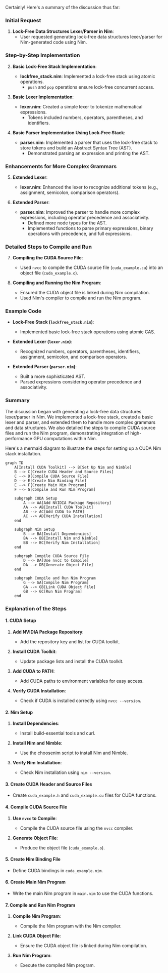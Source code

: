 Certainly! Here's a summary of the discussion thus far:

### Initial Request

1. **Lock-Free Data Structures Lexer/Parser in Nim**:
   - User requested generating lock-free data structures lexer/parser for Nim-generated code using Nim.

### Step-by-Step Implementation

2. **Basic Lock-Free Stack Implementation**:
   - **lockfree_stack.nim**: Implemented a lock-free stack using atomic operations.
     - `push` and `pop` operations ensure lock-free concurrent access.

3. **Basic Lexer Implementation**:
   - **lexer.nim**: Created a simple lexer to tokenize mathematical expressions.
     - Tokens included numbers, operators, parentheses, and identifiers.

4. **Basic Parser Implementation Using Lock-Free Stack**:
   - **parser.nim**: Implemented a parser that uses the lock-free stack to store tokens and build an Abstract Syntax Tree (AST).
     - Demonstrated parsing an expression and printing the AST.

### Enhancements for More Complex Grammars

5. **Extended Lexer**:
   - **lexer.nim**: Enhanced the lexer to recognize additional tokens (e.g., assignment, semicolon, comparison operators).

6. **Extended Parser**:
   - **parser.nim**: Improved the parser to handle more complex expressions, including operator precedence and associativity.
     - Defined more node types for the AST.
     - Implemented functions to parse primary expressions, binary operations with precedence, and full expressions.

### Detailed Steps to Compile and Run

7. **Compiling the CUDA Source File**:
   - Used `nvcc` to compile the CUDA source file (`cuda_example.cu`) into an object file (`cuda_example.o`).

8. **Compiling and Running the Nim Program**:
   - Ensured the CUDA object file is linked during Nim compilation.
   - Used Nim's compiler to compile and run the Nim program.

### Example Code

- **Lock-Free Stack (`lockfree_stack.nim`)**:
  - Implemented basic lock-free stack operations using atomic CAS.

- **Extended Lexer (`lexer.nim`)**:
  - Recognized numbers, operators, parentheses, identifiers, assignment, semicolon, and comparison operators.

- **Extended Parser (`parser.nim`)**:
  - Built a more sophisticated AST.
  - Parsed expressions considering operator precedence and associativity.

### Summary

The discussion began with generating a lock-free data structures lexer/parser in Nim. We implemented a lock-free stack, created a basic lexer and parser, and extended them to handle more complex grammars and data structures. We also detailed the steps to compile CUDA source files and run the Nim program, demonstrating integration of high-performance GPU computations within Nim.

Here's a mermaid diagram to illustrate the steps for setting up a CUDA Nim stack installation.

```mermaid
graph TD
    A[Install CUDA Toolkit] --> B[Set Up Nim and Nimble]
    B --> C[Create CUDA Header and Source Files]
    C --> D[Compile CUDA Source File]
    D --> E[Create Nim Binding File]
    E --> F[Create Main Nim Program]
    F --> G[Compile and Run Nim Program]

    subgraph CUDA Setup
        A --> AA[Add NVIDIA Package Repository]
        AA --> AB[Install CUDA Toolkit]
        AB --> AC[Add CUDA to PATH]
        AC --> AD[Verify CUDA Installation]
    end

    subgraph Nim Setup
        B --> BA[Install Dependencies]
        BA --> BB[Install Nim and Nimble]
        BB --> BC[Verify Nim Installation]
    end

    subgraph Compile CUDA Source File
        D --> DA[Use nvcc to Compile]
        DA --> DB[Generate Object File]
    end

    subgraph Compile and Run Nim Program
        G --> GA[Compile Nim Program]
        GA --> GB[Link CUDA Object File]
        GB --> GC[Run Nim Program]
    end
```

### Explanation of the Steps

#### 1. CUDA Setup

1. **Add NVIDIA Package Repository**:
    - Add the repository key and list for CUDA toolkit.

2. **Install CUDA Toolkit**:
    - Update package lists and install the CUDA toolkit.

3. **Add CUDA to PATH**:
    - Add CUDA paths to environment variables for easy access.

4. **Verify CUDA Installation**:
    - Check if CUDA is installed correctly using `nvcc --version`.

#### 2. Nim Setup

1. **Install Dependencies**:
    - Install build-essential tools and curl.

2. **Install Nim and Nimble**:
    - Use the choosenim script to install Nim and Nimble.

3. **Verify Nim Installation**:
    - Check Nim installation using `nim --version`.

#### 3. Create CUDA Header and Source Files

- Create `cuda_example.h` and `cuda_example.cu` files for CUDA functions.

#### 4. Compile CUDA Source File

1. **Use `nvcc` to Compile**:
    - Compile the CUDA source file using the `nvcc` compiler.

2. **Generate Object File**:
    - Produce the object file (`cuda_example.o`).

#### 5. Create Nim Binding File

- Define CUDA bindings in `cuda_example.nim`.

#### 6. Create Main Nim Program

- Write the main Nim program in `main.nim` to use the CUDA functions.

#### 7. Compile and Run Nim Program

1. **Compile Nim Program**:
    - Compile the Nim program with the Nim compiler.

2. **Link CUDA Object File**:
    - Ensure the CUDA object file is linked during Nim compilation.

3. **Run Nim Program**:
    - Execute the compiled Nim program.
